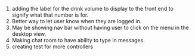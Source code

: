 1. adding the label for the drink volume to display to the front end to signify what that number is for.
2. Better way to let user know when they are logged in. 
3. May be showing nav bar without having user to click on the menu in the desktop view.
4. Making chat room to have ability to type in messages.
5. creating test for more controllers
